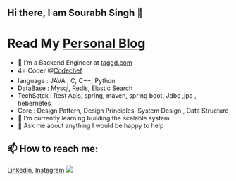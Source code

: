 ## Hi there, I am Sourabh Singh 👋
# Read My [Personal Blog](https://sourabhsingh282.vercel.app/)
- 🔭 I’m a Backend Engineer at [taggd.com](https://www.taggd.com)
- 4⭐ Coder @[Codechef](https://www.codechef.com/users/sourabhsingh28)
- language : JAVA , C, C++, Python
- DataBase : Mysql, Redis, Elastic Search
- TechSatck : Rest Apis, spring, maven, spring boot, Jdbc ,jpa , hebernetes 
- Core : Design Pattern, Design Principles, System  Design , Data Structure
- 🌱 I’m currently learning building the scalable system  
- 💬 Ask me about anything I would be happy to help
## 📫 How to reach me:   
[Linkedin](https://www.linkedin.com/in/sourabhin076/),   [Instagram](https://www.instagram.com/souraaaaabh/)
<img src= "https://github-readme-stats.vercel.app/api?username=backbencher00&&show_icons=true&title_color=ffffff&icon_color=bb2acf&text_color=daf7dc&bg_color=151515">
 
              
<!--
**sourabhsingh282/sourabhsingh282** is a ✨ _special_ ✨ repository because its `README.md` (this file) appears on your GitHub profile.
- 👯 I’m looking to collaborate on ...
- 🤔 I’m looking for help with ..
- ⚡ Fun fact: - 😄 Pronouns: ...
- [<img align="left" alt="codeSTACKr | Twitter" width="22px" src="https://cdn.jsdelivr.net/npm/simple-icons@v3/icons/twitter.svg" />][twitter]
[<img align="left" alt="codeSTACKr | LinkedIn" width="22px" src="https://cdn.jsdelivr.net/npm/simple-icons@v3/icons/linkedin.svg" />][linkedin]
[<img align="left" alt="codeSTACKr | Instagram" width="22px" src="https://cdn.jsdelivr.net/npm/simple-icons@v3/icons/instagram.svg" />][instagram]


[instagram]: https://www.instagram.com/sourabhsingh282/ 
[linkedin]: https://www.linkedin.com/in/sourabhsingh282/

Here are some ideas to get you started:



-->
